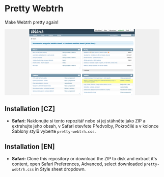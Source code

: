 # Pretty Webtrh

Make Webtrh pretty again!

![](https://raw.githubusercontent.com/bezdutchek/pretty-webtrh/master/screenshot.png)

## Installation [CZ]

- **Safari:** Naklonujte si tento repozitář nebo si jej stáhněte jako ZIP a extrahujte jeho obsah, v Safari otevřete Předvolby, Pokročilé a v kolonce Šablony stylů vyberte `pretty-webtrh.css`.

## Installation [EN]

- **Safari:** Clone this repository or download the ZIP to disk and extract it's content, open Safari Preferences, Advanced, select downloaded `pretty-webtrh.css` in Style sheet dropdown.
